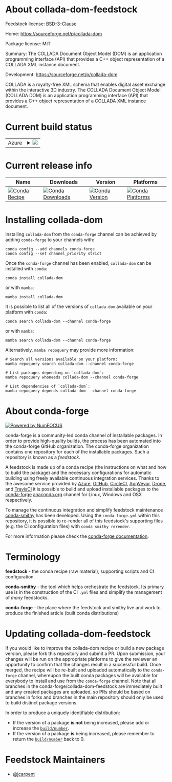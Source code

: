 About collada-dom-feedstock
===========================

Feedstock license: [BSD-3-Clause](https://github.com/conda-forge/collada-dom-feedstock/blob/main/LICENSE.txt)

Home: https://sourceforge.net/p/collada-dom

Package license: MIT

Summary: The COLLADA Document Object Model (DOM) is an application programming interface (API) that provides a C++ object representation of a COLLADA XML instance document.

Development: https://sourceforge.net/p/collada-dom

COLLADA is a royalty-free XML schema that enables digital asset exchange within the interactive 3D industry. The COLLADA Document Object Model (COLLADA DOM) is an application programming interface (API) that provides a C++ object representation of a COLLADA XML instance document.


Current build status
====================


<table>
    
  <tr>
    <td>Azure</td>
    <td>
      <details>
        <summary>
          <a href="https://dev.azure.com/conda-forge/feedstock-builds/_build/latest?definitionId=9485&branchName=main">
            <img src="https://dev.azure.com/conda-forge/feedstock-builds/_apis/build/status/collada-dom-feedstock?branchName=main">
          </a>
        </summary>
        <table>
          <thead><tr><th>Variant</th><th>Status</th></tr></thead>
          <tbody><tr>
              <td>linux_64</td>
              <td>
                <a href="https://dev.azure.com/conda-forge/feedstock-builds/_build/latest?definitionId=9485&branchName=main">
                  <img src="https://dev.azure.com/conda-forge/feedstock-builds/_apis/build/status/collada-dom-feedstock?branchName=main&jobName=linux&configuration=linux%20linux_64_" alt="variant">
                </a>
              </td>
            </tr><tr>
              <td>osx_64</td>
              <td>
                <a href="https://dev.azure.com/conda-forge/feedstock-builds/_build/latest?definitionId=9485&branchName=main">
                  <img src="https://dev.azure.com/conda-forge/feedstock-builds/_apis/build/status/collada-dom-feedstock?branchName=main&jobName=osx&configuration=osx%20osx_64_" alt="variant">
                </a>
              </td>
            </tr><tr>
              <td>osx_arm64</td>
              <td>
                <a href="https://dev.azure.com/conda-forge/feedstock-builds/_build/latest?definitionId=9485&branchName=main">
                  <img src="https://dev.azure.com/conda-forge/feedstock-builds/_apis/build/status/collada-dom-feedstock?branchName=main&jobName=osx&configuration=osx%20osx_arm64_" alt="variant">
                </a>
              </td>
            </tr><tr>
              <td>win_64</td>
              <td>
                <a href="https://dev.azure.com/conda-forge/feedstock-builds/_build/latest?definitionId=9485&branchName=main">
                  <img src="https://dev.azure.com/conda-forge/feedstock-builds/_apis/build/status/collada-dom-feedstock?branchName=main&jobName=win&configuration=win%20win_64_" alt="variant">
                </a>
              </td>
            </tr>
          </tbody>
        </table>
      </details>
    </td>
  </tr>
</table>

Current release info
====================

| Name | Downloads | Version | Platforms |
| --- | --- | --- | --- |
| [![Conda Recipe](https://img.shields.io/badge/recipe-collada--dom-green.svg)](https://anaconda.org/conda-forge/collada-dom) | [![Conda Downloads](https://img.shields.io/conda/dn/conda-forge/collada-dom.svg)](https://anaconda.org/conda-forge/collada-dom) | [![Conda Version](https://img.shields.io/conda/vn/conda-forge/collada-dom.svg)](https://anaconda.org/conda-forge/collada-dom) | [![Conda Platforms](https://img.shields.io/conda/pn/conda-forge/collada-dom.svg)](https://anaconda.org/conda-forge/collada-dom) |

Installing collada-dom
======================

Installing `collada-dom` from the `conda-forge` channel can be achieved by adding `conda-forge` to your channels with:

```
conda config --add channels conda-forge
conda config --set channel_priority strict
```

Once the `conda-forge` channel has been enabled, `collada-dom` can be installed with `conda`:

```
conda install collada-dom
```

or with `mamba`:

```
mamba install collada-dom
```

It is possible to list all of the versions of `collada-dom` available on your platform with `conda`:

```
conda search collada-dom --channel conda-forge
```

or with `mamba`:

```
mamba search collada-dom --channel conda-forge
```

Alternatively, `mamba repoquery` may provide more information:

```
# Search all versions available on your platform:
mamba repoquery search collada-dom --channel conda-forge

# List packages depending on `collada-dom`:
mamba repoquery whoneeds collada-dom --channel conda-forge

# List dependencies of `collada-dom`:
mamba repoquery depends collada-dom --channel conda-forge
```


About conda-forge
=================

[![Powered by
NumFOCUS](https://img.shields.io/badge/powered%20by-NumFOCUS-orange.svg?style=flat&colorA=E1523D&colorB=007D8A)](https://numfocus.org)

conda-forge is a community-led conda channel of installable packages.
In order to provide high-quality builds, the process has been automated into the
conda-forge GitHub organization. The conda-forge organization contains one repository
for each of the installable packages. Such a repository is known as a *feedstock*.

A feedstock is made up of a conda recipe (the instructions on what and how to build
the package) and the necessary configurations for automatic building using freely
available continuous integration services. Thanks to the awesome service provided by
[Azure](https://azure.microsoft.com/en-us/services/devops/), [GitHub](https://github.com/),
[CircleCI](https://circleci.com/), [AppVeyor](https://www.appveyor.com/),
[Drone](https://cloud.drone.io/welcome), and [TravisCI](https://travis-ci.com/)
it is possible to build and upload installable packages to the
[conda-forge](https://anaconda.org/conda-forge) [anaconda.org](https://anaconda.org/)
channel for Linux, Windows and OSX respectively.

To manage the continuous integration and simplify feedstock maintenance
[conda-smithy](https://github.com/conda-forge/conda-smithy) has been developed.
Using the ``conda-forge.yml`` within this repository, it is possible to re-render all of
this feedstock's supporting files (e.g. the CI configuration files) with ``conda smithy rerender``.

For more information please check the [conda-forge documentation](https://conda-forge.org/docs/).

Terminology
===========

**feedstock** - the conda recipe (raw material), supporting scripts and CI configuration.

**conda-smithy** - the tool which helps orchestrate the feedstock.
                   Its primary use is in the construction of the CI ``.yml`` files
                   and simplify the management of *many* feedstocks.

**conda-forge** - the place where the feedstock and smithy live and work to
                  produce the finished article (built conda distributions)


Updating collada-dom-feedstock
==============================

If you would like to improve the collada-dom recipe or build a new
package version, please fork this repository and submit a PR. Upon submission,
your changes will be run on the appropriate platforms to give the reviewer an
opportunity to confirm that the changes result in a successful build. Once
merged, the recipe will be re-built and uploaded automatically to the
`conda-forge` channel, whereupon the built conda packages will be available for
everybody to install and use from the `conda-forge` channel.
Note that all branches in the conda-forge/collada-dom-feedstock are
immediately built and any created packages are uploaded, so PRs should be based
on branches in forks and branches in the main repository should only be used to
build distinct package versions.

In order to produce a uniquely identifiable distribution:
 * If the version of a package **is not** being increased, please add or increase
   the [``build/number``](https://docs.conda.io/projects/conda-build/en/latest/resources/define-metadata.html#build-number-and-string).
 * If the version of a package **is** being increased, please remember to return
   the [``build/number``](https://docs.conda.io/projects/conda-build/en/latest/resources/define-metadata.html#build-number-and-string)
   back to 0.

Feedstock Maintainers
=====================

* [@jcarpent](https://github.com/jcarpent/)

